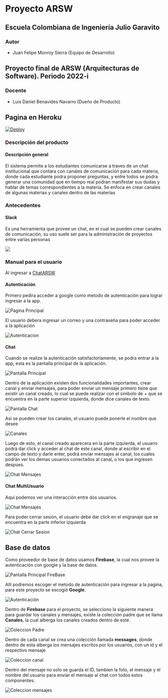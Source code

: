 # Proyecto ARSW

## Escuela Colombiana de Ingeniería Julio Garavito

### Autor

- Juan Felipe Monroy Sierra (Equipo de Desarrollo)


## Proyecto final de ARSW (Arquitecturas de Software). Periodo 2022-i



### Docente 

- Luis Daniel Benavides Navarro (Dueño de Producto)

## Pagina en Heroku
[![Deploy](https://www.herokucdn.com/deploy/button.svg)](https://slackarsw.herokuapp.com/)

### Descripción del producto
#### Descripción general

El sistema permite a los estudiantes comunicarse a traves de un chat institucional
que contara con canales de comunicación para cada materia, donde cada estudiante
podra proponer preguntas, y entre todos se podra generar una comunidad que en tiempo real
podran manifestar sus dudas y hablar de temas correspondientes a la materia.
Se enfoca en crear canales de algunas materias y canales dentro de las materias

### Antecedentes

#### Slack

Es una herramienta que provee un chat, en el cual se pueden crear canales de comunicación,
su uso suele ser para la administración de proyectos entre varias personas

![](https://aem.dropbox.com/cms/content/dam/dropbox/www/en-us/business/app-integrations/slack/Slack_logo_new.png)

### Manual para el usuario
Al ingresar a [ChatARSW](https://slackarsw.herokuapp.com/)

#### Autenticación

Primero pedira acceder a google como metodo de autenticación para lograr ingresar a la app.

![Pagina Principal](Manual/InicioSesion/AccederConGoogle.png)

El usuario debera ingresar un correo y una contraseña para poder acceder a la aplicación

![Autenticacion](Manual/InicioSesion/gmail.png)

#### Chat

Cuando se realize la autenticación satisfactoriamente, se podra entrar a la app, esta es
la pantalla principal de la aplicación.

![Pantalla Principal](Manual/chat/pantallachat.png)

Dentro de la aplicación existen dos funcionalidades importantes, crear canal y enviar mensajes, para poder 
enviar un mensaje primero tiene que existir un canal creado, lo cual se puede realizar con el simbolo de +
que se encuentra en la parte superior izquierda, donde dice canales de texto.

![Pantalla Chat](Manual/chat/pantallachat.png)

Así se pueden crear los canales, el usuario puede ponerle el nombre que desee

![Canales](Manual/chat/CreacionCanal.png)

Luego de esto, el canal creado aparecera en la parte izquierda, el usuario podrá dar click
y acceder al chat de este canal, donde al escribir en el campo de texto y darle enter, podrá
enviar mensajes al canal, los cuales podrán ver los demas usuarios conectados al canal, o los
que ingresen despues.

![Chat Mensajes](Manual/chat/EnvioMensajes.png)

#### Chat MultiUsuario

Aqui podemos ver una interacción entre dos usuarios.

![Chat Mensajes](Manual/chat/MasEnvioMensajes.png)

Para poder cerrar sesión, el usuario debe dar click en el engranaje que se 
encuentra en la parte inferior izquierda

![Chat Cerrar Sesion](Manual/chat/CerrarSesion.png)

## Base de datos

Como proveedor de base de datos usamos **Firebase**, la cual nos provee la autenticación con google y
la base de datos.

![Pantalla Principal FireBase](Manual/Firebase/Principal.png)

Allí podremos escoger el metodo de autenticación para ingresar a la pagina, para este proyecto se escogió
**Google**.

![Autenticación](Manual/Firebase/Autenticacion.png)

Dentro de **Firebase** para el proyecto, se selecciono la siguiente manera para guardar
los canales y mensajes, existe la colección padre que se llama **Canales**, la cual alberga
los canales creados dentro de este.

![Coleccion Padre](Manual/Firebase/BasedeDatos.png)

Dentro de cada canal se crea una colección llamada **messages**, donde dentro de esta
alberga los mensajes escritos por los usuarios, con un id y el respectivo mensaje

![Coleccion canal](Manual/Firebase/messages.png)

Dentro del mensaje no solo se guarda el ID, tambien la foto, el mensaje y el nombre del
usuario para enviar el mensaje al chat con todos estos componentes.

![Coleccion mensajes](Manual/Firebase/ChatMensaje.png)